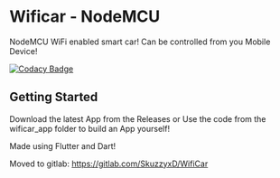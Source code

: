 # Wificar - NodeMCU

NodeMCU WiFi enabled smart car!
Can be controlled from you Mobile Device!

[![Codacy Badge](https://app.codacy.com/project/badge/Grade/5f0ad7ca68624575900703010f5eeddb)](https://www.codacy.com/gh/Divkix/WifiCar/dashboard?utm_source=github.com&amp;utm_medium=referral&amp;utm_content=Divkix/WifiCar&amp;utm_campaign=Badge_Grade)

## Getting Started
Download the latest App from the Releases
 or
Use the code from the wificar_app folder to build an App yourself!

Made using Flutter and Dart!

Moved to gitlab: https://gitlab.com/SkuzzyxD/WifiCar
